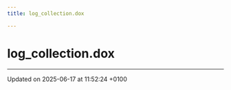 ```yaml
---
title: log_collection.dox

---
```


# log_collection.dox








-------------------------------

Updated on 2025-06-17 at 11:52:24 +0100

